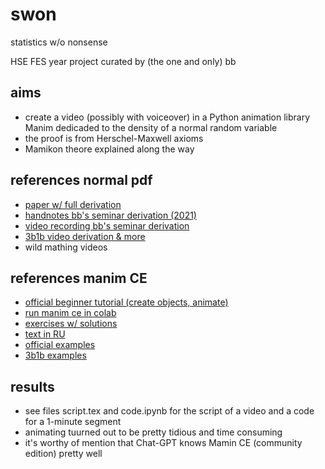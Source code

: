 # swon
statistics w/o nonsense

HSE FES year project curated by (the one and only) bb

## aims
* create a video (possibly with voiceover) in a Python animation library Manim dedicaded to the density of a normal random variable
* the proof is from Herschel-Maxwell axioms
* Mamikon theore explained along the way  

## references normal pdf
* [paper w/ full derivation](https://www.maa.org/sites/default/files/pdf/upload_library/22/Allendoerfer/stahl96.pdf)
* [handnotes bb's seminar derivation (2021)](https://drive.google.com/file/d/1V2sY55Jv1bxGcaIE1zOC5hTBxDLMuKQX/view?usp=drivesdk)
* [video recording bb's seminar derivation](https://disk.yandex.ru/d/acDdZZgWPFxEeQ/Семинар/БПМИ218%20Демешев%202022-11-07T13-18-25Z.mp4)
* [3b1b video derivation & more](https://youtu.be/cy8r7WSuT1I)
* wild mathing videos

## references manim CE
* [official beginner tutorial (create objects, animate)](https://youtu.be/rUsUrbWb2D4)
* [run manim ce in colab](https://docs.manim.community/en/stable/installation/jupyter.html?highlight=jupyter#google-colaboratory)
* [exercises w/ solutions](https://slama.dev/manim/objects-animations-and-plugins/)
* [text in RU](https://habr.com/ru/company/yandex_praktikum/blog/578910/)
* [official examples](https://habr.com/ru/company/yandex_praktikum/blog/578910/)
* [3b1b examples](https://3b1b.github.io/manim/getting_started/example_scenes.html)

## results
* see files script.tex and code.ipynb for the script of a video and a code for a 1-minute segment
* animating tuurned out to be pretty tidious and time consuming
* it's worthy of mention that Chat-GPT knows Mamin CE (community edition) pretty well 
